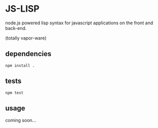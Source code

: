 # JS-LISP

node.js powered lisp syntax for javascript applications on the front and back-end.

(totally vapor-ware)

## dependencies

`npm install .`

## tests

`npm test`

## usage

coming soon...
